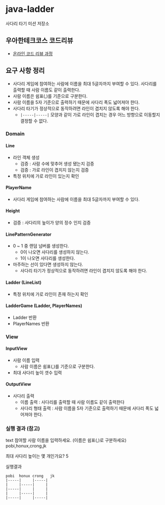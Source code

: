 # java-ladder

사다리 타기 미션 저장소

## 우아한테크코스 코드리뷰

- [온라인 코드 리뷰 과정](https://github.com/woowacourse/woowacourse-docs/blob/master/maincourse/README.md)

## 요구 사항 정리

- 사다리 게임에 참여하는 사람에 이름을 최대 5글자까지 부여할 수 있다. 사다리를 출력할 때 사람 이름도 같이 출력한다.
- 사람 이름은 쉼표(,)를 기준으로 구분한다.
- 사람 이름을 5자 기준으로 출력하기 때문에 사다리 폭도 넓어져야 한다.
- 사다리 타기가 정상적으로 동작하려면 라인이 겹치지 않도록 해야 한다.
    - `|-----|-----|` 모양과 같이 가로 라인이 겹치는 경우 어느 방향으로 이동할지 결정할 수 없다.


### Domain

#### Line
- 라인 객체 생성
  - 검증 : 사람 수에 맞추어 생성 됐는지 검증
  - 검증 : 가로 라인이 겹치지 않는지 검증
- 특정 위치에 가로 라인이 있는지 확인

#### PlayerName
- 사다리 게임에 참여하는 사람에 이름을 최대 5글자까지 부여할 수 있다.

#### Height
- 검증 : 사다리의 높이가 양의 정수 인지 검증

#### LinePatternGenerator
- 0 ~ 1 중 랜덤 넘버를 생성한다.
    - 0이 나오면 사다리를 생성하지 않는다.
    - 1이 나오면 사다리를 생성한다.
- 마주하는 선이 있다면 생성하지 않는다.
    - 사다리 타기가 정상적으로 동작하려면 라인이 겹치지 않도록 해야 한다.

#### Ladder (LineList)
- 특정 위치에 가로 라인이 존재 하는지 확인

#### LadderGame (Ladder, PlayerNames)
- Ladder 반환
- PlayerNames 반환

### View

#### InputView
- 사람 이름 입력
    - 사람 이름은 쉼표(,)를 기준으로 구분한다.
- 최대 사다리 높이 갯수 입력

#### OutputView
- 사다리 출력
    - 이름 출력 : 사다리를 출력할 때 사람 이름도 같이 출력한다
    - 사다리 형태 출력 : 사람 이름을 5자 기준으로 출력하기 때문에 사다리 폭도 넓어져야 한다.

### 실행 결과 (참고)

text
참여할 사람 이름을 입력하세요. (이름은 쉼표(,)로 구분하세요)
pobi,honux,crong,jk

최대 사다리 높이는 몇 개인가요?
5

실행결과
```
pobi  honux crong   jk
|-----|     |-----|
|     |-----|     |
|-----|     |     |
|     |-----|     |
|-----|     |-----|
```
